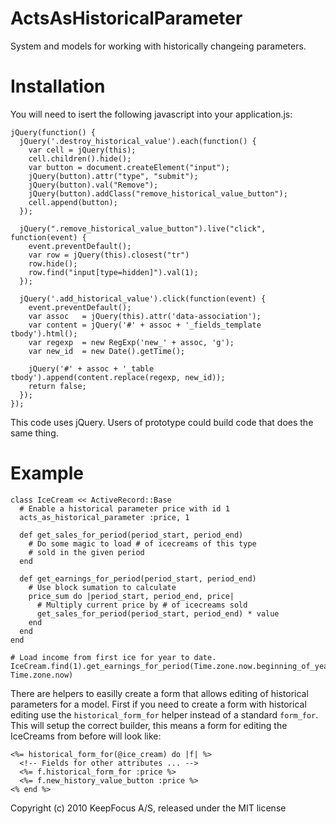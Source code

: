 ActsAsHistoricalParameter
=========================

System and models for working with historically changeing parameters.


Installation
============

You will need to isert the following javascript into your application.js:

    jQuery(function() {
      jQuery('.destroy_historical_value').each(function() {
        var cell = jQuery(this);
        cell.children().hide();
        var button = document.createElement("input");
        jQuery(button).attr("type", "submit");
        jQuery(button).val("Remove");
        jQuery(button).addClass("remove_historical_value_button");
        cell.append(button);
      });

      jQuery(".remove_historical_value_button").live("click", function(event) {
        event.preventDefault();
        var row = jQuery(this).closest("tr")
        row.hide();
        row.find("input[type=hidden]").val(1);
      });

      jQuery('.add_historical_value').click(function(event) {
        event.preventDefault();
        var assoc   = jQuery(this).attr('data-association');
        var content = jQuery('#' + assoc + '_fields_template tbody').html();
        var regexp  = new RegExp('new_' + assoc, 'g');
        var new_id  = new Date().getTime();
            
        jQuery('#' + assoc + '_table tbody').append(content.replace(regexp, new_id));    
        return false;
      });
    });

This code uses jQuery. Users of prototype could build code that does the same
thing.

Example
=======

    class IceCream << ActiveRecord::Base
      # Enable a historical parameter price with id 1
      acts_as_historical_parameter :price, 1

      def get_sales_for_period(period_start, period_end)
        # Do some magic to load # of icecreams of this type
        # sold in the given period
      end

      def get_earnings_for_period(period_start, period_end)
        # Use block sumation to calculate
        price_sum do |period_start, period_end, price|
          # Multiply current price by # of icecreams sold
          get_sales_for_period(period_start, period_end) * value
        end
      end
    end

    # Load income from first ice for year to date.
    IceCream.find(1).get_earnings_for_period(Time.zone.now.beginning_of_year, Time.zone.now)

There are helpers to easilly create a form that allows editing of historical
parameters for a model. First if you need to create a form with historical
editing use the `historical_form_for` helper instead of a standard `form_for`.
This will setup the correct builder, this means a form for editing the
IceCreams from before will look like:

    <%= historical_form_for(@ice_cream) do |f| %>
      <!-- Fields for other attributes ... -->
      <%= f.historical_form_for :price %>
      <%= f.new_history_value_button :price %>
    <% end %>

Copyright (c) 2010 KeepFocus A/S, released under the MIT license

